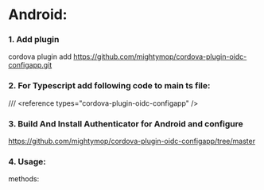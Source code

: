 # Android:

### 1. Add plugin
cordova plugin add https://github.com/mightymop/cordova-plugin-oidc-configapp.git
### 2. For Typescript add following code to main ts file: 
/// &lt;reference types="cordova-plugin-oidc-configapp" /&gt;<br/>

### 3. Build And Install Authenticator for Android and configure
https://github.com/mightymop/cordova-plugin-oidc-configapp/tree/master

### 4. Usage:

methods:

```
	
```
